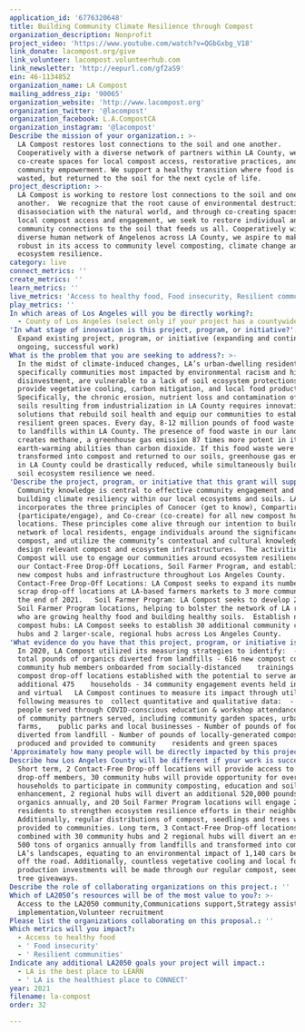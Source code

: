```yaml
---
application_id: '6776320648'
title: Building Community Climate Resilience through Compost
organization_description: Nonprofit
project_video: 'https://www.youtube.com/watch?v=QGbGxbg_V18'
link_donate: lacompost.org/give
link_volunteer: lacompost.volunteerhub.com
link_newsletter: 'http://eepurl.com/gf2aS9'
ein: 46-1134852
organization_name: LA Compost
mailing_address_zip: '90065'
organization_website: 'http://www.lacompost.org'
organization_twitter: '@lacompost'
organization_facebook: L.A.CompostCA
organization_instagram: '@lacompost'
Describe the mission of your organization.: >-
  LA Compost restores lost connections to the soil and one another.
  Cooperatively with a diverse network of partners within LA County, we
  co-create spaces for local compost access, restorative practices, and
  community empowerment. We support a healthy transition where food is never
  wasted, but returned to the soil for the next cycle of life.
project_description: >-
  LA Compost is working to restore lost connections to the soil and one
  another.  We recognize that the root cause of environmental destruction is a
  disassociation with the natural world, and through co-creating spaces for
  local compost access and engagement, we seek to restore individual and
  community connections to the soil that feeds us all. Cooperatively with a
  diverse human network of Angelenos across LA County, we aspire to make LA
  robust in its access to community level composting, climate change and
  ecosystem resilience. 
category: live
connect_metrics: ''
create_metrics: ''
learn_metrics: ''
live_metrics: 'Access to healthy food, Food insecurity, Resilient communities'
play_metrics: ''
In which areas of Los Angeles will you be directly working?:
  - County of Los Angeles (select only if your project has a countywide benefit)
'In what stage of innovation is this project, program, or initiative?': >-
  Expand existing project, program, or initiative (expanding and continuing
  ongoing, successful work)
What is the problem that you are seeking to address?: >-
  In the midst of climate-induced changes, LA’s urban-dwelling residents,
  specifically communities most impacted by environmental racism and historic
  disinvestment, are vulnerable to a lack of soil ecosystem protections that
  provide vegetative cooling, carbon mitigation, and local food production.
  Specifically, the chronic erosion, nutrient loss and contamination of our
  soils resulting from industrialization in LA County requires innovative
  solutions that rebuild soil health and equip our communities to establish
  resilient green spaces. Every day, 8-12 million pounds of food waste is taken
  to landfills within LA County. The presence of food waste in our landfills
  creates methane, a greenhouse gas emission 87 times more potent in its
  earth-warming abilities than carbon dioxide. If this food waste were
  transformed into compost and returned to our soils, greenhouse gas emissions
  in LA County could be drastically reduced, while simultaneously building the
  soil ecosystem resilience we need. 
'Describe the project, program, or initiative that this grant will support to address the problem identified.': >-
  Community knowledge is central to effective community engagement and to
  building climate resiliency within our local ecosystems and soils. LA Compost
  incorporates the three principles of Conocer (get to know), Compartir
  (participate/engage), and Co-crear (co-create) for all new compost hub
  locations. These principles come alive through our intention to build a human
  network of local residents, engage individuals around the significance of
  compost, and utilize the community’s contextual and cultural knowledge to
  design relevant compost and ecosystem infrastructures.  The activities that LA
  Compost will use to engage our communities around ecosystem resiliency include
  our Contact-Free Drop-Off Locations, Soil Farmer Program, and establishment of
  new compost hubs and infrastructure throughout Los Angeles County.  
  Contact-Free Drop-Off Locations: LA Compost seeks to expand its number of food
  scrap drop-off locations at LA-based farmers markets to 3 more communities by
  the end of 2021.   Soil Farmer Program: LA Compost seeks to develop 20 new
  Soil Farmer Program locations, helping to bolster the network of LA residents
  who are growing healthy food and building healthy soils.  Establish new
  compost hubs: LA Compost seeks to establish 30 additional community compost
  hubs and 2 larger-scale, regional hubs across Los Angeles County.
'What evidence do you have that this project, program, or initiative is or will be successful, and how will you define and measure success?': >-
  In 2020, LA Compost utilized its measuring strategies to identify:  - 739,050
  total pounds of organics diverted from landfills - 616 new compost co-op and
  community hub members onboarded from socially-distanced    trainings - 7 new
  compost drop-off locations established with the potential to serve an
  additional 475    households - 34 community engagement events held in person
  and virtual   LA Compost continues to measure its impact through utilizing the
  following measures to  collect quantitative and qualitative data:  - Number of
  people served through COVID-conscious education & workshop attendance - Number
  of community partners served, including community garden spaces, urban
  farms,    public parks and local businesses - Number of pounds of food waste
  diverted from landfill - Number of pounds of locally-generated compost
  produced and provided to community    residents and green spaces
'Approximately how many people will be directly impacted by this project, program, or initiative?': '2000'
Describe how Los Angeles County will be different if your work is successful.: >-
  Short term, 2 Contact-Free Drop-off locations will provide access to over 1000
  drop-off members, 30 community hubs will provide opportunity for over 700
  households to participate in community composting, education and soil
  enhancement, 2 regional hubs will divert an additional 520,000 pounds of
  organics annually, and 20 Soil Farmer Program locations will engage 200 LA
  residents to strengthen ecosystem resilience efforts in their neighborhoods.
  Additionally, regular distributions of compost, seedlings and trees will be
  provided to communities. Long term, 3 Contact-Free Drop-off locations,
  combined with 30 community hubs and 2 regional hubs will divert an estimated
  500 tons of organics annually from landfills and transformed into compost for
  LA’s landscapes, equating to an environmental impact of 1,140 cars being taken
  off the road. Additionally, countless vegetative cooling and local food
  production investments will be made through our regular compost, seedling and
  tree giveaways. 
Describe the role of collaborating organizations on this project.: ''
Which of LA2050’s resources will be of the most value to you?: >-
  Access to the LA2050 community,Communications support,Strategy assistance and
  implementation,Volunteer recruitment
Please list the organizations collaborating on this proposal.: ''
Which metrics will you impact?:
  - Access to healthy food
  - ' Food insecurity'
  - ' Resilient communities'
Indicate any additional LA2050 goals your project will impact.:
  - LA is the best place to LEARN
  - ' LA is the healthiest place to CONNECT'
year: 2021
filename: la-compost
order: 32

---
```

